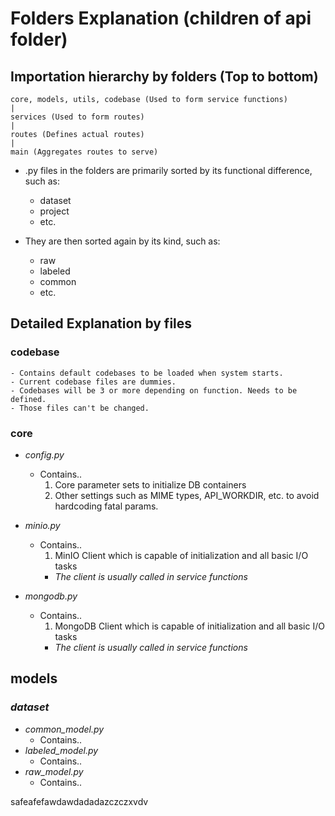 # Folders Explanation (children of api folder)

## Importation hierarchy by folders (Top to bottom)
    core, models, utils, codebase (Used to form service functions)
    |
    services (Used to form routes)
    |
    routes (Defines actual routes)
    |
    main (Aggregates routes to serve)

- .py files in the folders are primarily sorted by its functional difference, such as:
    - dataset
    - project
    - etc.

- They are then sorted again by its kind, such as:
    - raw
    - labeled
    - common
    - etc.

## Detailed Explanation by files

### codebase
    - Contains default codebases to be loaded when system starts.
    - Current codebase files are dummies.
    - Codebases will be 3 or more depending on function. Needs to be defined.
    - Those files can't be changed.

### core
- *config.py*
    - Contains..
        1. Core parameter sets to initialize DB containers
        2. Other settings such as MIME types, API_WORKDIR, etc. to avoid hardcoding fatal params.

- *minio.py*
    - Contains..
        1. MinIO Client which is capable of initialization and all basic I/O tasks
        - *The client is usually called in service functions*

- *mongodb.py*
    - Contains..
        1. MongoDB Client which is capable of initialization and all basic I/O tasks
        - *The client is usually called in service functions*

## models
### *dataset*
- *common_model.py*
    - Contains..
- *labeled_model.py*
    - Contains..
- *raw_model.py*
    - Contains..



safeafefawdawdadadazczczxvdv


  